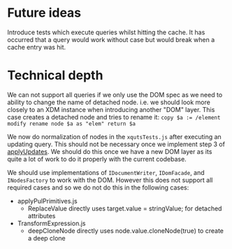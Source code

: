 # Future ideas

Introduce tests which execute queries whilst hitting the cache. It has occurred that a query would work without case but would break when a cache entry was hit.

# Technical depth

We can not support all queries if we only use the DOM spec as we need to ability to change the name of detached node. i.e. we should look more closely to an XDM instance when introducing another "DOM" layer. This case creates a detached node and tries to rename it: `copy $a := /element modify rename node $a as "elem" return $a`

We now do normalization of nodes in the `xqutsTests.js` after executing an updating query. This should not be necessary once we implement step 3 of [applyUpdates](https://www.w3.org/TR/xquery-update-30/#id-upd-apply-updates). We should do this once we have a new DOM layer as its quite a lot of work to do it properly with the current codebase.

We should use implementations of `IDocumentWriter`, `IDomFacade`, and `INodesFactory` to work with the DOM. However this does not support all required cases and so we do not do this in the following cases:

- applyPulPrimitives.js
	- ReplaceValue directly uses target.value = stringValue; for detached attributes
- TransformExpression.js
	- deepCloneNode directly uses node.value.cloneNode(true) to create a deep clone
